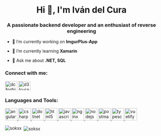 <h1 align="center">Hi 👋, I'm Iván del Cura</h1>
<h3 align="center">A passionate backend developer and an enthusiast of reverse engineering</h3>

- 🔭 I’m currently working on **ImgurPlus-App**

- 🌱 I’m currently learning **Xamarin**

- 💬 Ask me about **.NET, SQL**

<h3 align="left">Connect with me:</h3>
<p align="left">
<a href="https://twitter.com/dcforfriends" target="blank"><img align="center" src="https://cdn.jsdelivr.net/npm/simple-icons@3.0.1/icons/twitter.svg" alt="dcforfriends" height="30" width="40" /></a>
<a href="https://instagram.com/d3lcura" target="blank"><img align="center" src="https://cdn.jsdelivr.net/npm/simple-icons@3.0.1/icons/instagram.svg" alt="d3lcura" height="30" width="40" /></a>
</p>

<h3 align="left">Languages and Tools:</h3>
<p align="left"> <a href="https://angular.io" target="_blank"> <img src="https://devicons.github.io/devicon/devicon.git/icons/angularjs/angularjs-original.svg" alt="angularjs" width="40" height="40"/> </a> <a href="https://www.w3schools.com/cs/" target="_blank"> <img src="https://devicons.github.io/devicon/devicon.git/icons/csharp/csharp-original.svg" alt="csharp" width="40" height="40"/> </a> <a href="https://dotnet.microsoft.com/" target="_blank"> <img src="https://devicons.github.io/devicon/devicon.git/icons/dot-net/dot-net-original-wordmark.svg" alt="dotnet" width="40" height="40"/> </a> <a href="https://www.w3.org/html/" target="_blank"> <img src="https://devicons.github.io/devicon/devicon.git/icons/html5/html5-original-wordmark.svg" alt="html5" width="40" height="40"/> </a> <a href="https://developer.mozilla.org/en-US/docs/Web/JavaScript" target="_blank"> <img src="https://devicons.github.io/devicon/devicon.git/icons/javascript/javascript-original.svg" alt="javascript" width="40" height="40"/> </a> <a href="https://www.nginx.com" target="_blank"> <img src="https://devicons.github.io/devicon/devicon.git/icons/nginx/nginx-original.svg" alt="nginx" width="40" height="40"/> </a> <a href="https://nodejs.org" target="_blank"> <img src="https://devicons.github.io/devicon/devicon.git/icons/nodejs/nodejs-original-wordmark.svg" alt="nodejs" width="40" height="40"/> </a> <a href="https://postman.com" target="_blank"> <img src="https://www.vectorlogo.zone/logos/getpostman/getpostman-icon.svg" alt="postman" width="40" height="40"/> </a> <a href="https://www.typescriptlang.org/" target="_blank"> <img src="https://devicons.github.io/devicon/devicon.git/icons/typescript/typescript-original.svg" alt="typescript" width="40" height="40"/> </a> <a href="https://vuetifyjs.com/en/" target="_blank"> <img src="https://bestofjs.org/logos/vuetify.svg" alt="vuetify" width="40" height="40"/> </a> </p>

<p><img align="left" src="https://github-readme-stats.vercel.app/api/top-langs?username=soksx&show_icons=true&theme=dark&locale=en&layout=compact" alt="soksx" /></p>

<p>&nbsp;<img align="center" src="https://github-readme-stats.vercel.app/api?username=soksx&show_icons=true&theme=dark&locale=en" alt="soksx" /></p>

